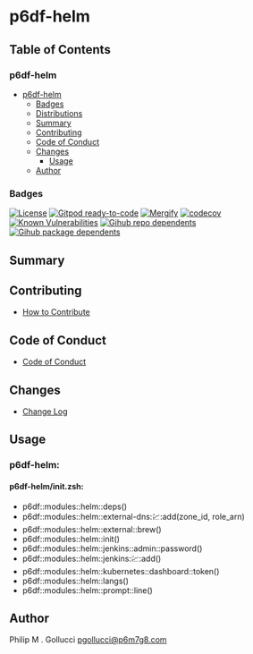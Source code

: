 # p6df-helm

## Table of Contents


### p6df-helm
- [p6df-helm](#p6df-helm)
  - [Badges](#badges)
  - [Distributions](#distributions)
  - [Summary](#summary)
  - [Contributing](#contributing)
  - [Code of Conduct](#code-of-conduct)
  - [Changes](#changes)
    - [Usage](#usage)
  - [Author](#author)

### Badges

[![License](https://img.shields.io/badge/License-Apache%202.0-yellowgreen.svg)](https://opensource.org/licenses/Apache-2.0)
[![Gitpod ready-to-code](https://img.shields.io/badge/Gitpod-ready--to--code-blue?logo=gitpod)](https://gitpod.io/#https://github.com/p6m7g8/p6df-helm)
[![Mergify](https://img.shields.io/endpoint.svg?url=https://gh.mergify.io/badges/p6m7g8/p6df-helm/&style=flat)](https://mergify.io)
[![codecov](https://codecov.io/gh/p6m7g8/p6df-helm/branch/master/graph/badge.svg?token=14Yj1fZbew)](https://codecov.io/gh/p6m7g8/p6df-helm)
[![Known Vulnerabilities](https://snyk.io/test/github/p6m7g8/p6df-helm/badge.svg?targetFile=package.json)](https://snyk.io/test/github/p6m7g8/p6df-helm?targetFile=package.json)
[![Gihub repo dependents](https://badgen.net/github/dependents-repo/p6m7g8/p6df-helm)](https://github.com/p6m7g8/p6df-helm/network/dependents?dependent_type=REPOSITORY)
[![Gihub package dependents](https://badgen.net/github/dependents-pkg/p6m7g8/p6df-helm)](https://github.com/p6m7g8/p6df-helm/network/dependents?dependent_type=PACKAGE)

## Summary

## Contributing

- [How to Contribute](CONTRIBUTING.md)

## Code of Conduct

- [Code of Conduct](https://github.com/p6m7g8/.github/blob/master/CODE_OF_CONDUCT.md)

## Changes

- [Change Log](CHANGELOG.md)

## Usage

### p6df-helm:

#### p6df-helm/init.zsh:

- p6df::modules::helm::deps()
- p6df::modules::helm::external-dns::chart::add(zone_id, role_arn)
- p6df::modules::helm::external::brew()
- p6df::modules::helm::init()
- p6df::modules::helm::jenkins::admin::password()
- p6df::modules::helm::jenkins::chart::add()
- p6df::modules::helm::kubernetes::dashboard::token()
- p6df::modules::helm::langs()
- p6df::modules::helm::prompt::line()



## Author

Philip M . Gollucci <pgollucci@p6m7g8.com>
